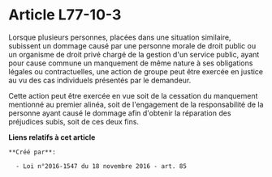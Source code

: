 # Article L77-10-3

Lorsque plusieurs personnes, placées dans une situation similaire, subissent un dommage causé par une personne morale de
droit public ou un organisme de droit privé chargé de la gestion d'un service public, ayant pour cause commune un manquement
de même nature à ses obligations légales ou contractuelles, une action de groupe peut être exercée en justice au vu des cas
individuels présentés par le demandeur.

Cette action peut être exercée en vue soit de la cessation du manquement mentionné au premier alinéa, soit de l'engagement de
la responsabilité de la personne ayant causé le dommage afin d'obtenir la réparation des préjudices subis, soit de ces deux
fins.

**Liens relatifs à cet article**

	**Créé par**:

	  - Loi n°2016-1547 du 18 novembre 2016 - art. 85
